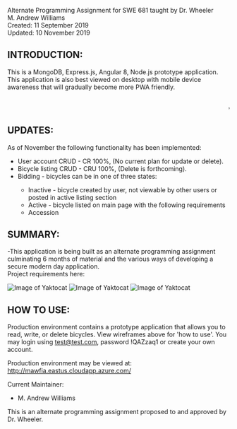 Alternate Programming Assignment for SWE 681 taught by Dr. Wheeler<br>
M. Andrew Williams<br>
Created: 11 September 2019<br>
Updated: 10 November 2019<br>

INTRODUCTION:
--------------------
This is a MongoDB, Express.js, Angular 8, Node.js prototype application.  This application is also best viewed on desktop with mobile device awareness that will gradually become more PWA friendly.<br><br>
<p><marquee>**Still under construction, security features covered during SWE 681 will be implemented as the course progresses.**</marquee></p>

UPDATES:
--------------------
As of November the following functionality has been implemented:
<ul>
  <li>User account CRUD - CR 100%, (No current plan for update or delete).</li>
  <li>Bicycle listing CRUD - CRU 100%, (Delete is forthcoming).</li>
  <li>Bidding - bicycles can be in one of three states:</li>
    <ul>
      <li>Inactive - bicycle created by user, not viewable by other users or posted in active listing section</li>
      <li>Active - bicycle listed on main page with the following requirements</li>
      <li>Accession</li>
    </ul>
</ul>


SUMMARY:
--------------------

-This application is being built as an alternate programming assignment culminating 6 months of material and the various ways of developing a secure modern day application.  
Project requirements here:

![Image of Yaktocat](http://mawfia.com/documents/bicycle1.png)
![Image of Yaktocat](http://mawfia.com/documents/bicycle2.png)
![Image of Yaktocat](http://mawfia.com/documents/bicycle3.png)

HOW TO USE:
---------------------
Production environment contains a prototype application that allows you to read, write, or delete bicycles.  View wireframes above for 'how to use'.  You may login using test@test.com, password !QAZzaq1 or create your own account.


Production environment may be viewed at: http://mawfia.eastus.cloudapp.azure.com/

Current Maintainer:
 * M. Andrew Williams

This is an alternate programming assignment proposed to and approved by Dr. Wheeler.
